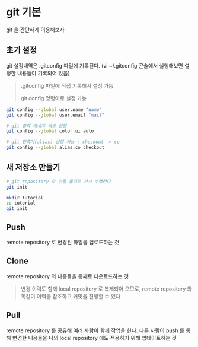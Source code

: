 # git 기본

git 을 간단하게 이용해보자

## 초기 설정

git 설정내역은 .gitconfig 파일에 기록된다. (vi ~/.gitconfig 콘솔에서 실행해보면 설정한 내용들이 기록되어 있음)

> .gitconfig 파일에 직접 기록해서 설정 가능
>
> git config 명령어로 설정 가능

```bash
git config --global user.name "name"
git config --global user.email "mail"

# git 출력 메세지 색상 설정
git config --global color.ui auto

# git 단축기(alias) 설정 가능 : checkout -> co
git config --global alias.co checkout
```

## 새 저장소 만들기

```bash
# git repository 로 만들 폴더로 가서 수행한다
git init
```

```bash
mkdir tutorial
cd tutorial
git init
```

## Push

remote repository 로 변경된 파일을 업로드하는 것

## Clone

remote repository 의 내용들을 통째로 다운로드하는 것

> 변경 이력도 함께 local repository 로 복제되어 오므로, remote repository 와 똑같이 이력을 참조하고 커밋을 진행할 수 있다

## Pull

remote repository 를 공유해 여러 사람이 함께 작업을 한다. 다른 사람이 push 를 통해 변경한 내용들을 나의 local repository 에도 적용하기 위해 업데이트하는 것